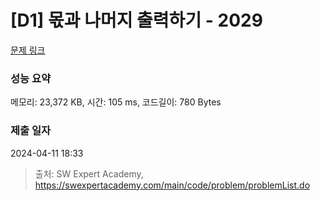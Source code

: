 # [D1] 몫과 나머지 출력하기 - 2029 

[문제 링크](https://swexpertacademy.com/main/code/problem/problemDetail.do?contestProbId=AV5QGNvKAtEDFAUq) 

### 성능 요약

메모리: 23,372 KB, 시간: 105 ms, 코드길이: 780 Bytes

### 제출 일자

2024-04-11 18:33



> 출처: SW Expert Academy, https://swexpertacademy.com/main/code/problem/problemList.do